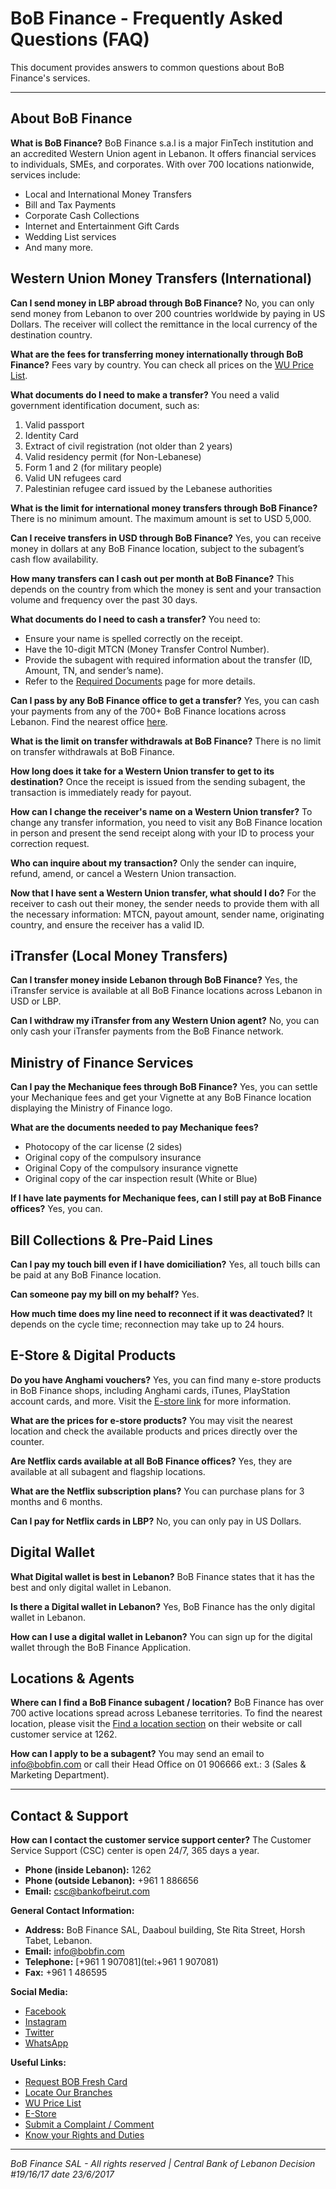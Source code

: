 # BoB Finance - Frequently Asked Questions (FAQ)

This document provides answers to common questions about BoB Finance's services.

---

## About BoB Finance

**What is BoB Finance?**
BoB Finance s.a.l is a major FinTech institution and an accredited Western Union agent in Lebanon. It offers financial services to individuals, SMEs, and corporates. With over 700 locations nationwide, services include:
*   Local and International Money Transfers
*   Bill and Tax Payments
*   Corporate Cash Collections
*   Internet and Entertainment Gift Cards
*   Wedding List services
*   And many more.

## Western Union Money Transfers (International)

**Can I send money in LBP abroad through BoB Finance?**
No, you can only send money from Lebanon to over 200 countries worldwide by paying in US Dollars. The receiver will collect the remittance in the local currency of the destination country.

**What are the fees for transferring money internationally through BoB Finance?**
Fees vary by country. You can check all prices on the [WU Price List](https://www.bob-finance.com/Home/BuildPriceList).

**What documents do I need to make a transfer?**
You need a valid government identification document, such as:
1.  Valid passport
2.  Identity Card
3.  Extract of civil registration (not older than 2 years)
4.  Valid residency permit (for Non-Lebanese)
5.  Form 1 and 2 (for military people)
6.  Valid UN refugees card
7.  Palestinian refugee card issued by the Lebanese authorities

**What is the limit for international money transfers through BoB Finance?**
There is no minimum amount. The maximum amount is set to USD 5,000.

**Can I receive transfers in USD through BoB Finance?**
Yes, you can receive money in dollars at any BoB Finance location, subject to the subagent’s cash flow availability.

**How many transfers can I cash out per month at BoB Finance?**
This depends on the country from which the money is sent and your transaction volume and frequency over the past 30 days.

**What documents do I need to cash a transfer?**
You need to:
*   Ensure your name is spelled correctly on the receipt.
*   Have the 10-digit MTCN (Money Transfer Control Number).
*   Provide the subagent with required information about the transfer (ID, Amount, TN, and sender’s name).
*   Refer to the [Required Documents](https://www.bob-finance.com/Inside/FAQ/1306956f-7c24-44cc-9f87-447f4253f11b) page for more details.

**Can I pass by any BoB Finance office to get a transfer?**
Yes, you can cash your payments from any of the 700+ BoB Finance locations across Lebanon. Find the nearest office [here](https://www.bob-finance.com/Inside/Subagents).

**What is the limit on transfer withdrawals at BoB Finance?**
There is no limit on transfer withdrawals at BoB Finance.

**How long does it take for a Western Union transfer to get to its destination?**
Once the receipt is issued from the sending subagent, the transaction is immediately ready for payout.

**How can I change the receiver's name on a Western Union transfer?**
To change any transfer information, you need to visit any BoB Finance location in person and present the send receipt along with your ID to process your correction request.

**Who can inquire about my transaction?**
Only the sender can inquire, refund, amend, or cancel a Western Union transaction.

**Now that I have sent a Western Union transfer, what should I do?**
For the receiver to cash out their money, the sender needs to provide them with all the necessary information: MTCN, payout amount, sender name, originating country, and ensure the receiver has a valid ID.

## iTransfer (Local Money Transfers)

**Can I transfer money inside Lebanon through BoB Finance?**
Yes, the iTransfer service is available at all BoB Finance locations across Lebanon in USD or LBP.

**Can I withdraw my iTransfer from any Western Union agent?**
No, you can only cash your iTransfer payments from the BoB Finance network.

## Ministry of Finance Services

**Can I pay the Mechanique fees through BoB Finance?**
Yes, you can settle your Mechanique fees and get your Vignette at any BoB Finance location displaying the Ministry of Finance logo.

**What are the documents needed to pay Mechanique fees?**
*   Photocopy of the car license (2 sides)
*   Original copy of the compulsory insurance
*   Original Copy of the compulsory insurance vignette
*   Original copy of the car inspection result (White or Blue)

**If I have late payments for Mechanique fees, can I still pay at BoB Finance offices?**
Yes, you can.

## Bill Collections & Pre-Paid Lines

**Can I pay my touch bill even if I have domiciliation?**
Yes, all touch bills can be paid at any BoB Finance location.

**Can someone pay my bill on my behalf?**
Yes.

**How much time does my line need to reconnect if it was deactivated?**
It depends on the cycle time; reconnection may take up to 24 hours.

## E-Store & Digital Products

**Do you have Anghami vouchers?**
Yes, you can find many e-store products in BoB Finance shops, including Anghami cards, iTunes, PlayStation account cards, and more. Visit the [E-store link](https://www.bob-finance.com/Inside/InsidePages/Estore) for more information.

**What are the prices for e-store products?**
You may visit the nearest location and check the available products and prices directly over the counter.

**Are Netflix cards available at all BoB Finance offices?**
Yes, they are available at all subagent and flagship locations.

**What are the Netflix subscription plans?**
You can purchase plans for 3 months and 6 months.

**Can I pay for Netflix cards in LBP?**
No, you can only pay in US Dollars.

## Digital Wallet

**What Digital wallet is best in Lebanon?**
BoB Finance states that it has the best and only digital wallet in Lebanon.

**Is there a Digital wallet in Lebanon?**
Yes, BoB Finance has the only digital wallet in Lebanon.

**How can I use a digital wallet in Lebanon?**
You can sign up for the digital wallet through the BoB Finance Application.

## Locations & Agents

**Where can I find a BoB Finance subagent / location?**
BoB Finance has over 700 active locations spread across Lebanese territories. To find the nearest location, please visit the [Find a location section](https://www.bob-finance.com/Inside/Subagents) on their website or call customer service at 1262.

**How can I apply to be a subagent?**
You may send an email to [info@bobfin.com](mailto:info@bobfin.com) or call their Head Office on 01 906666 ext.: 3 (Sales & Marketing Department).

---

## Contact & Support

**How can I contact the customer service support center?**
The Customer Service Support (CSC) center is open 24/7, 365 days a year.
*   **Phone (inside Lebanon):** 1262
*   **Phone (outside Lebanon):** +961 1 886656
*   **Email:** [csc@bankofbeirut.com](mailto:csc@bankofbeirut.com)

**General Contact Information:**
*   **Address:** BoB Finance SAL, Daaboul building, Ste Rita Street, Horsh Tabet, Lebanon.
*   **Email:** [info@bobfin.com](mailto:info@bobfin.com)
*   **Telephone:** [+961 1 907081](tel:+961 1 907081)
*   **Fax:** +961 1 486595

**Social Media:**
*   [Facebook](https://www.facebook.com/BobFinanceSal)
*   [Instagram](https://www.instagram.com/BoB_Finance)
*   [Twitter](https://twitter.com/BoBFinance2)
*   [WhatsApp](https://api.whatsapp.com/send?phone=96181236424)

**Useful Links:**
*   [Request BOB Fresh Card](https://www.bob-finance.com/Request/FreshCards)
*   [Locate Our Branches](https://www.bob-finance.com/Inside/Subagents)
*   [WU Price List](https://www.bob-finance.com/Home/BuildPriceList/)
*   [E-Store](https://www.bob-finance.com/Inside/InsidePages/Estore)
*   [Submit a Complaint / Comment](https://www.bob-finance.com/CustomerProtection/ComplaintAndCommentView)
*   [Know your Rights and Duties](https://www.bob-finance.com/Inside/RightsAndDuties)

---
*BoB Finance SAL - All rights reserved | Central Bank of Lebanon Decision #19/16/17 date 23/6/2017*